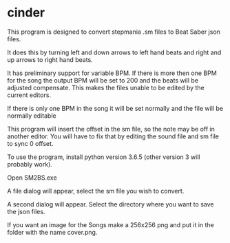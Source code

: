 # cinder

This program is designed to convert stepmania .sm files to Beat Saber json
files.

It does this by turning left and down arrows to left hand beats and right and
up arrows to right hand beats.

It has preliminary support for variable BPM. If there is more then one BPM
for the song the output BPM will be set to 200 and the beats will be adjusted
compensate. This makes the files unable to be edited by the current editors.

If there is only one BPM in the song it will be set normally and the file will
be normally editable

This program will insert the offset in the sm file, so the note may be off in
another editor. You will have to fix that by editing the sound file and sm
file to sync 0 offset.

To use the program, install python version 3.6.5 (other version 3 will
  probably work).


Open SM2BS.exe

A file dialog will appear, select the sm file you wish to convert.

A second dialog will appear. Select the directory where you want to
save the json files.

If you want an image for the Songs make a 256x256 png and put it in the
folder with the name cover.png.
